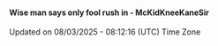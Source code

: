 #### Wise man says only fool rush in - McKidKneeKaneSir
Updated on 08/03/2025 - 08:12:16 (UTC) Time Zone
